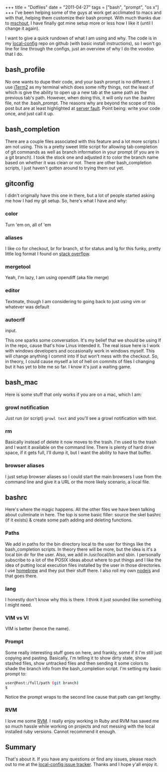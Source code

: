 +++
title = "Dotfiles"
date = "2011-04-27"
tags = ["bash", "prompt", "os x"]
+++
I've been helping some of the guys at work get acclimated to macs and with that, helping them customize their bash prompt. With much thanks due to [mschout](https://github.com/mschout), I have finally got mine setup more or less how I like it (until I change it again).

I want to give a quick rundown of what I am using and why. The code is in my [local-config](https://github.com/craveytrain/local-config) repo on github (with basic install instructions), so I won't go line for line through the configs, just an overview of why I do the voodoo that I do.

## bash_profile

No one wants to dupe their code, and your bash prompt is no different. I use [iTerm2](http://www.iterm2.com/) as my terminal which does some nifty things, not the least of which is give the ability to open up a new tab at the same path as the previous tab's path. However, when doing this, it will only run the .bashrc file, not the .bash_prompt. The reasons why are beyond the scope of this post but are at least highlighted at [server fault](http://serverfault.com/questions/8882/what-is-the-difference-between-a-login-and-an-interactive-bash-shell). Point being: write your code once, and just call it up.

## bash_completion

There are a couple files associated with this feature and a lot more scripts I am not using. This is a pretty sweet little script for allowing tab completion of git commands as well as branch information in your prompt (if you are in a git branch). I took the stock one and adjusted it to color the branch name based on whether it was clean or not. There are other bash_completion scripts, I just haven't gotten around to trying them out yet.

## gitconfig

I didn't originally have this one in there, but a lot of people started asking me how I had my git setup. So, here's what I have and why:

### color
Turn 'em on, all of 'em

### aliases
I like co for checkout, br for branch, st for status and lg for this funky, pretty little log format I found on [stack overflow](http://stackoverflow.com/questions/267761/what-does-your-gitconfig-contain).

### mergetool
Yeah, I'm lazy, I am using opendiff (aka file merge)

### editor
Textmate, though I am considering to going back to just using vim or whatever was default

### autocrlf
input.

This one sparks some conversation. It's my belief that we should be using lf in the repo, cause that's how Linus intended it. The real issue here is I work with windows developers and occasionally work in windows myself. This will change anything I commit into lf but won't mess with the checkout. So, in theory, I could cause myself a lot of hell on commits of files I changing but it has yet to bite me so far. I know it's just a waiting game.

## bash_mac

Here is some stuff that only works if you are on a mac, which I am:

### growl notification
Just run (or script) `growl text` and you'll see a growl notification with text.

### rm
Basically instead of delete it now moves to the trash. I'm used to the trash and I want it available on the command line. There is plenty of hard drive space, if it gets full, I'll dump it, but I want the ability to have that buffer.

### browser aliases
I just setup browser aliases so I could start the main browsers I use from the command line and give it a URL or the more likely scenario, a local file.

## bashrc

Here's where the magic happens. All the other files we have been talking about culiminate in here. The top is some basic filler: source the skel bashrc (if it exists) & create some path adding and deleting functions.

### Paths

We add in paths for the bin directory local to the user for things like the bash_completion scripts. In theory there will be more, but the idea is it's a local bin dir for the user. Also, we add in /usr/local/bin and sbin. I personally subscribe to a lot of the POSIX ideas about where to put things and I like the idea of putting local execution files installed by the user in those directories. I use [homebrew](http://mxcl.github.com/homebrew/) and they put their stuff there. I also roll my own [nodejs](http://nodejs.org/) and that goes there.

### lang
I honestly don't know why this is there. I think it just sounded like something I might need.

### VIM vs VI
VIM is better (hence the name).

### Prompt

Some really interesting stuff goes on here, and frankly, some if it I'm still just copying and pasting. Basically, I'm telling it to show dirty state, show stashed files, show untracked files and then sending it some colors to shade the branch info from the bash_completion script. I'm setting my basic prompt to:

```bash
user@host:/full/path (git branch)
$
```

Notice the prompt wraps to the second line cause that path can get lengthy.

### RVM
I love me some [RVM](https://rvm.beginrescueend.com/). I really enjoy working in Ruby and RVM has saved me so much hassle while working on projects and not messing with the local installed ruby versions. Cannot recommend it enough.


## Summary
That's about it. If you have any questions or find any issues, please reach out to me at the [local-config issue tracker](https://github.com/craveytrain/local-config/issues). Thanks and I hope y'all enjoy it.
